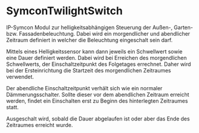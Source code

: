 # SymconTwilightSwitch

IP-Symcon Modul zur helligkeitsabhängigen Steuerung der Außen-, Garten- bzw. Fassadenbeleuchtung. Dabei wird ein morgendlicher und abendlicher Zeitraum definiert in welcher die Beleuchtung eingeschalt sein darf.

Mittels eines Helligkeitssensor kann dann jeweils ein Schwellwert sowie eine Dauer definiert werden. Dabei wird bei Erreichen des morgendlichen Schwellwerts, der Einschaltzeitpunkt des Folgetages errechnet. Daher wird bei der Ersteinrichtung die Startzeit des morgendlichen Zeitraumes verwendet.

Der abendliche Einschaltzeitpunkt verhält sich wie ein normaler Dämmerungsschalter. Sollte dieser vor dem abendlichen Zeitraum erreicht werden, findet ein Einschalten erst zu Beginn des hinterlegten Zeitraumes statt.

Ausgeschalt wird, sobald die Dauer abgelaufen ist oder aber das Ende des Zeitraumes erreicht wurde.
